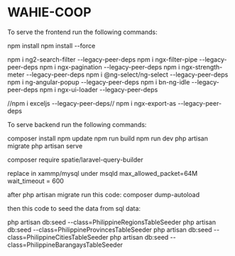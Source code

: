 # WAHIE-COOP

To serve the frontend run the following commands: 

npm install
    npm install --force

npm i ng2-search-filter --legacy-peer-deps
npm i ngx-filter-pipe --legacy-peer-deps
npm i ngx-pagination --legacy-peer-deps
npm i ngx-strength-meter --legacy-peer-deps
npm i @ng-select/ng-select --legacy-peer-deps
npm i ng-angular-popup --legacy-peer-deps
npm i bn-ng-idle --legacy-peer-deps
npm i ngx-ui-loader --legacy-peer-deps

//npm i exceljs --legacy-peer-deps//
npm i ngx-export-as --legacy-peer-deps


To serve backend run the following commands:

composer install
npm update
npm run build
npm run dev
php artisan migrate
php artisan serve

composer require spatie/laravel-query-builder

replace in xammp/mysql
under msqld
max_allowed_packet=64M
wait_timeout = 600

after php artisan migrate run this code:
composer dump-autoload

then this code to seed the data from sql data:

php artisan db:seed --class=PhilippineRegionsTableSeeder
php artisan db:seed --class=PhilippineProvincesTableSeeder
php artisan db:seed --class=PhilippineCitiesTableSeeder
php artisan db:seed --class=PhilippineBarangaysTableSeeder